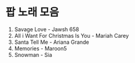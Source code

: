 # 팝 노래 모음
1. Savage Love - Jawsh 658
2. All i Want For Christmas Is You - Mariah Carey
3. Santa Tell Me - Ariana Grande
4. Memories - Maroon5
5. Snowman - Sia